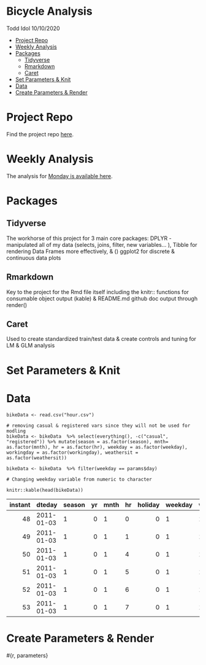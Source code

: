 Bicycle Analysis
================
Todd Idol
10/10/2020

-   [Project Repo](#project-repo)
-   [Weekly Analysis](#weekly-analysis)
-   [Packages](#packages)
    -   [Tidyverse](#tidyverse)
    -   [Rmarkdown](#rmarkdown)
    -   [Caret](#caret)
-   [Set Parameters & Knit](#set-parameters-knit)
-   [Data](#data)
-   [Create Parameters & Render](#create-parameters-render)

Project Repo
============

Find the project repo [here](https://github.com/tkidol/ST558-Project-2).

Weekly Analysis
===============

The analysis for [Monday is available here](MondayAnalysis.md).

Packages
========

Tidyverse
---------

The workhorse of this project for 3 main core packages: DPLYR -
manipulated all of my data (selects, joins, filter, new variables… ),
Tibble for rendering Data Frames more effectively, & () ggplot2 for
discrete & continuous data plots

Rmarkdown
---------

Key to the project for the Rmd file itself including the knitr::
functions for consumable object output (kable) & README.md github doc
output through render()

Caret
-----

Used to create standardized train/test data & create controls and tuning
for LM & GLM analysis

Set Parameters & Knit
=====================

Data
====

    bikeData <- read.csv("hour.csv")

    # removing casual & registered vars since they will not be used for modling
    bikeData <- bikeData  %>% select(everything(), -c("casual", "registered")) %>% mutate(season = as.factor(season), mnth= as.factor(mnth), hr = as.factor(hr), weekday = as.factor(weekday), workingday = as.factor(workingday), weathersit = as.factor(weathersit))

    bikeData <- bikeData  %>% filter(weekday == params$day)

    # Changing weekday variable from numeric to character

    knitr::kable(head(bikeData))

| instant | dteday     | season |  yr | mnth | hr  | holiday | weekday | workingday | weathersit | temp |  atemp |  hum | windspeed | cnt |
|--------:|:-----------|:-------|----:|:-----|:----|--------:|:--------|:-----------|:-----------|-----:|-------:|-----:|----------:|----:|
|      48 | 2011-01-03 | 1      |   0 | 1    | 0   |       0 | 1       | 1          | 1          | 0.22 | 0.1970 | 0.44 |    0.3582 |   5 |
|      49 | 2011-01-03 | 1      |   0 | 1    | 1   |       0 | 1       | 1          | 1          | 0.20 | 0.1667 | 0.44 |    0.4179 |   2 |
|      50 | 2011-01-03 | 1      |   0 | 1    | 4   |       0 | 1       | 1          | 1          | 0.16 | 0.1364 | 0.47 |    0.3881 |   1 |
|      51 | 2011-01-03 | 1      |   0 | 1    | 5   |       0 | 1       | 1          | 1          | 0.16 | 0.1364 | 0.47 |    0.2836 |   3 |
|      52 | 2011-01-03 | 1      |   0 | 1    | 6   |       0 | 1       | 1          | 1          | 0.14 | 0.1061 | 0.50 |    0.3881 |  30 |
|      53 | 2011-01-03 | 1      |   0 | 1    | 7   |       0 | 1       | 1          | 1          | 0.14 | 0.1364 | 0.50 |    0.1940 |  64 |

Create Parameters & Render
==========================

\#{r, parameters}
